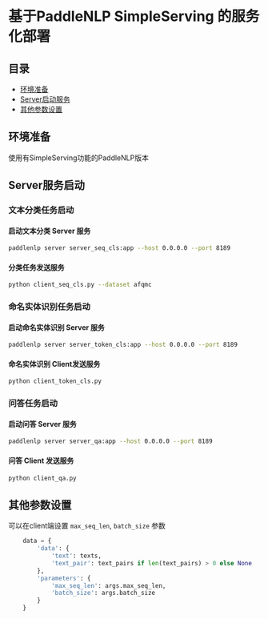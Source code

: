 # 基于PaddleNLP SimpleServing 的服务化部署

## 目录
- [环境准备](#环境准备)
- [Server启动服务](#Server服务启动)
- [其他参数设置](#其他参数设置)

## 环境准备
使用有SimpleServing功能的PaddleNLP版本

## Server服务启动
### 文本分类任务启动
#### 启动文本分类 Server 服务
```bash
paddlenlp server server_seq_cls:app --host 0.0.0.0 --port 8189
```

#### 分类任务发送服务
```bash
python client_seq_cls.py --dataset afqmc
```

### 命名实体识别任务启动
#### 启动命名实体识别 Server 服务
```bash
paddlenlp server server_token_cls:app --host 0.0.0.0 --port 8189
```

#### 命名实体识别 Client发送服务
```bash
python client_token_cls.py
```

###  问答任务启动
#### 启动问答 Server 服务
```bash
paddlenlp server server_qa:app --host 0.0.0.0 --port 8189
```

#### 问答 Client 发送服务
```bash
python client_qa.py
```

## 其他参数设置
可以在client端设置 `max_seq_len`, `batch_size` 参数
```python
    data = {
        'data': {
            'text': texts,
            'text_pair': text_pairs if len(text_pairs) > 0 else None
        },
        'parameters': {
            'max_seq_len': args.max_seq_len,
            'batch_size': args.batch_size
        }
    }
```
